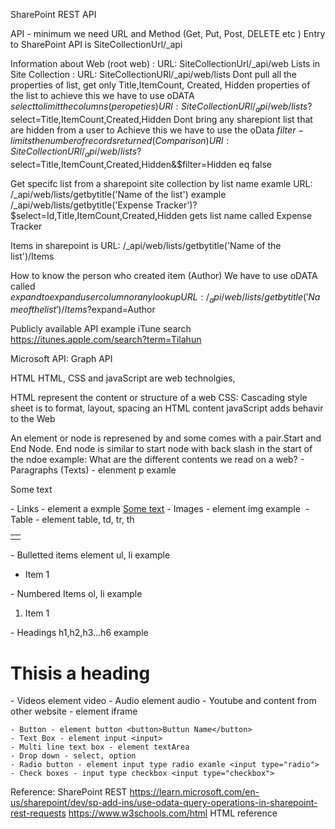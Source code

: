 SharePoint REST API 

API - minimum we need URL and Method (Get, Put, Post, DELETE etc )
Entry to SharePoint API is SiteCollectionUrl/_api

Information about Web (root web) : URL: SiteCollectionUrl/_api/web
Lists in Site Collection : URL: SiteCollectionURl/_api/web/lists
Dont pull all the properties of list, get only Title,ItemCount, Created, Hidden properties of the list 
 to achieve this we have to use oDATA $select to limit the columns(peropeties)
    URl: SiteCollectionURl/_api/web/lists?$select=Title,ItemCount,Created,Hidden
Dont bring any sharepiont list that are hidden from a user 
to Achieve this we have to use the oData $filter - limits the number of records returned (Comparison )
URl: SiteCollectionURl/_api/web/lists?$select=Title,ItemCount,Created,Hidden&$filter=Hidden eq false

Get specifc list from a sharepoint site collection by list name examle 
URL: /_api/web/lists/getbytitle('Name of the list')
example /_api/web/lists/getbytitle('Expense Tracker')?$select=Id,Title,ItemCount,Created,Hidden
gets list name called Expense Tracker

Items in sharepoint is 
URL: /_api/web/lists/getbytitle('Name of the list')/Items

How to know the person who created item (Author)
We have to use oDATA called $expand to expand user column or any lookup 
URL: /_api/web/lists/getbytitle('Name of the list')/Items?$expand=Author

Publicly available API example iTune search https://itunes.apple.com/search?term=Tilahun

Microsoft API: Graph API

HTML
HTML, CSS and javaScript are web technolgies, 

HTML represent the content or structure of a web 
CSS: Cascading style sheet is to format, layout, spacing an HTML content 
javaScript adds behavir to the Web 

An element or node is represened by <NameOfNode> and some comes with a pair.Start and End Node. 
End node is similar to start node with back slash in the start of the ndoe example: </NameOfNode>
What are the different contents we read on a web?
    - Paragraphs (Texts) - elenment p examle <p>Some text</p>
    - Links - element a  exmple <a href="">Some text</a>
    - Images - element img example <img src="">
    - Table - element table, td, tr, th <table><tr><td></td></tr></table>
    - Bulletted items element ul, li example <ul><li>Item 1</li></ul>
    - Numbered Items ol, li  example <ol><li>Item 1</li></ol>
    - Headings h1,h2,h3...h6 example <h1>Thisis a heading</h1>
    - Videos element video 
    - Audio element audio 
    - Youtube and content from other website - element iframe 

    - Button - element button <button>Buttun Name</button>
    - Text Box - element input <input>
    - Multi line text box - element textArea
    - Drop down - select, option
    - Radio button - element input type radio examle <input type="radio">
    - Check boxes - input type checkbox <input type="checkbox">
    






Reference: SharePoint REST
https://learn.microsoft.com/en-us/sharepoint/dev/sp-add-ins/use-odata-query-operations-in-sharepoint-rest-requests
https://www.w3schools.com/html HTML reference